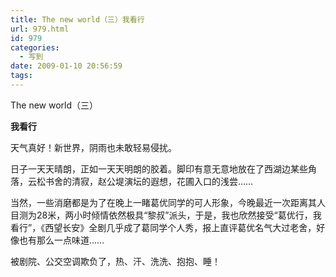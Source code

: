 ```yaml
---
title: The new world（三）我看行
url: 979.html
id: 979
categories:
  - 写到
date: 2009-01-10 20:56:59
tags:
---
```


The new world（三）  
  

**我看行**

  
天气真好！新世界，阴雨也未敢轻易侵扰。  
  
日子一天天晴朗，正如一天天明朗的胶着。脚印有意无意地放在了西湖边某些角落，云松书舍的清寂，赵公堤演坛的遐想，花圃入口的浅尝……  
  
当然，一些消磨都是为了在晚上一睹葛优同学的可人形象，今晚最近一次距离其人目测为28米，两小时倾情依然极具“黎叔”派头，于是，我也欣然接受“葛优行，我看行”，《西望长安》全剧几乎成了葛同学个人秀，报上直评葛优名气大过老舍，好像也有那么一点味道……  
  
被剧院、公交空调欺负了，热、汗、洗洗、抱抱、睡！